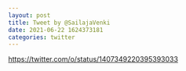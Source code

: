 ```yaml
--- 
layout: post 
title: Tweet by @SailajaVenki 
date: 2021-06-22 1624373181 
categories: twitter 
--- 
```

https://twitter.com/o/status/1407349220395393033